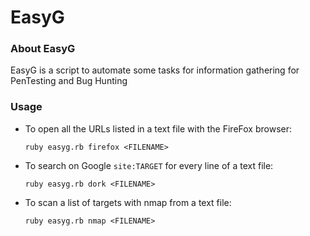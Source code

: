 # EasyG

### About EasyG

EasyG is a script to automate some tasks for information gathering for PenTesting and Bug Hunting

### Usage

- To open all the URLs listed in a text file with the FireFox browser:
  ```
  ruby easyg.rb firefox <FILENAME>
  ```
- To search on Google `site:TARGET` for every line of a text file: 
  ```
  ruby easyg.rb dork <FILENAME>
  ```
  
- To scan a list of targets with nmap from a text file: 
  ```
  ruby easyg.rb nmap <FILENAME>
  ```
